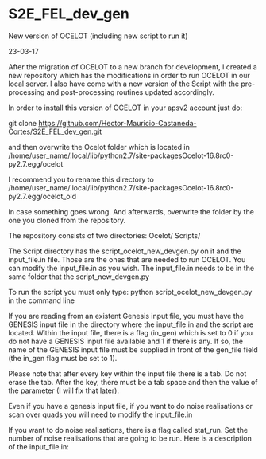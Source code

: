 # S2E_FEL_dev_gen
New version of OCELOT (including new script to run it)


23-03-17

After the migration of OCELOT to a new branch for development, I created a new repository which has the modifications in order to run OCELOT 
in our local server. I also have come with a new version of the Script with the pre-processing and post-processing routines 
updated accordingly.

In order to install this version of OCELOT in your apsv2 account just do:

git clone https://github.com/Hector-Mauricio-Castaneda-Cortes/S2E_FEL_dev_gen.git

and then overwrite the Ocelot folder which is located in 
/home/user_name/.local/lib/python2.7/site-packagesOcelot-16.8rc0-py2.7.egg/ocelot

I recommend you to rename this directory to 
/home/user_name/.local/lib/python2.7/site-packagesOcelot-16.8rc0-py2.7.egg/ocelot_old

In case something goes wrong. And afterwards, overwrite the folder by the one you cloned from the repository.

The repository consists of two directories:
Ocelot/
Scripts/

The Script directory has the script_ocelot_new_devgen.py on it and the input_file.in file. Those are the ones that are needed to run OCELOT. 
You can modify the input_file.in as you wish. The input_file.in needs to be in the same folder that the script_new_devgen.py

To run the script you must only type:
python script_ocelot_new_devgen.py
in the command line

If you are reading from an existent Genesis input file, you must have the GENESIS input file in the directory where the input_file.in and 
the script are located. Within the input file, there is a flag (in_gen) which is set to 0 if you do not have a GENESIS input file available 
and 1 if there is any. If so, the name of the GENESIS input file must be supplied in front of the gen_file field (the in_gen flag must 
be set to 1).

Please note that after every key within the input file there is a tab. Do not erase the tab. After the key, there must be a tab space and 
then the value of the parameter (I will fix that later).

Even if you have a genesis input file, if you want to do noise realisations or scan over quads you will need to modify the input_file.in

If you want to do noise realisations, there is a flag called stat_run. Set the number of noise realisations that are going to be run.
Here is a description of the input_file.in:












